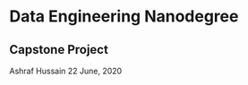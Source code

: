 # Data Engineering Nanodegree
## Capstone Project
Ashraf Hussain 
22 June, 2020
<!--stackedit_data:
eyJoaXN0b3J5IjpbMTYxOTkxNTE0OF19
-->